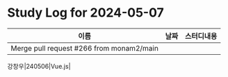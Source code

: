 # Study Log for 2024-05-07

|이름|날짜|스터디내용|
|---|---|---|
|Merge pull request #266 from monam2/main

강창우|240506|Vue.js|

